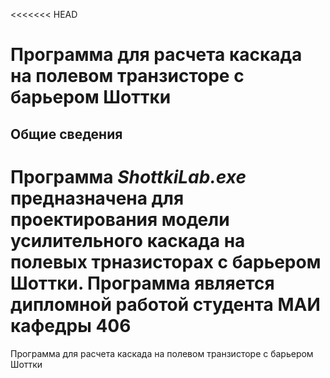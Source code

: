 <<<<<<< HEAD
# Программа для расчета каскада на полевом транзисторе с барьером Шоттки  
## Общие сведения ##  
Программа _ShottkiLab.exe_ предназначена для проектирования модели усилительного каскада на полевых трназисторах с барьером Шоттки.
Программа является дипломной работой студента МАИ кафедры 406
=======
Программа для расчета каскада на полевом транзисторе с барьером Шоттки
